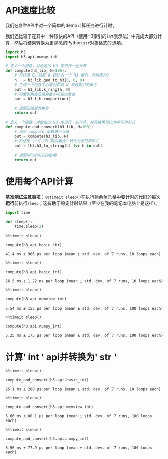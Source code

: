 # API速度比较


我们在各种API中对一个简单的demo计算任务进行计时。


我们还比较了在其中一种较快的API（使用H3索引的`int`表示法）中完成大部分计算，然后将结果转换为更熟悉的Python `str`对象格式的选项。


```python
import h3
import h3.api.numpy_int

# 定义一个函数，对给定的 H3 库进行一些计算
def compute(h3_lib, N=100):
    # 将经度 0，纬度 0 转化为一个 H3 索引，分辨率为9
    h   = h3_lib.geo_to_h3(0, 0, 9)
    # 生成一个包含中心索引和其 N 邻居索引的集合
    out = h3_lib.k_ring(h, N)
    # 将索引集合压缩为最小可能的集合
    out = h3_lib.compact(out)
    
    # 返回压缩后的集合
    return out

# 定义一个函数，对给定的 H3 库进行一些计算，并将结果转化为字符串形式
def compute_and_convert(h3_lib, N=100):
    # 调用 compute 函数进行计算
    out = compute(h3_lib, N)
    # 将结果（一个 H3 索引集合）转化为字符串形式
    out = [h3.h3_to_string(h) for h in out]
    
    # 返回字符串形式的结果
    return out

```

# 使用每个API计算

**基准测试注意事项**：`%%timeit sleep()`在执行剩余单元格中要计时的代码的每次**运行**前执行`sleep`；这有助于稳定计时结果（至少在我的笔记本电脑上是这样）。


```python
import time

def sleep():    
    time.sleep(2)
```


```python
%%timeit sleep()

compute(h3.api.basic_str)
```

    41.4 ms ± 906 µs per loop (mean ± std. dev. of 7 runs, 10 loops each)



```python
%%timeit sleep()

compute(h3.api.basic_int)
```

    26.5 ms ± 1.22 ms per loop (mean ± std. dev. of 7 runs, 10 loops each)



```python
%%timeit sleep()

compute(h3.api.memview_int)
```

    5.54 ms ± 155 µs per loop (mean ± std. dev. of 7 runs, 100 loops each)



```python
%%timeit sleep()

compute(h3.api.numpy_int)
```

    5.25 ms ± 175 µs per loop (mean ± std. dev. of 7 runs, 100 loops each)


# 计算' int ' api并转换为' str '


```python
%%timeit sleep()

compute_and_convert(h3.api.basic_int)
```

    25.1 ms ± 280 µs per loop (mean ± std. dev. of 7 runs, 10 loops each)



```python
%%timeit sleep()

compute_and_convert(h3.api.memview_int)
```

    5.66 ms ± 88.1 µs per loop (mean ± std. dev. of 7 runs, 100 loops each)



```python
%%timeit sleep()

compute_and_convert(h3.api.numpy_int)
```

    5.56 ms ± 77.9 µs per loop (mean ± std. dev. of 7 runs, 100 loops each)

